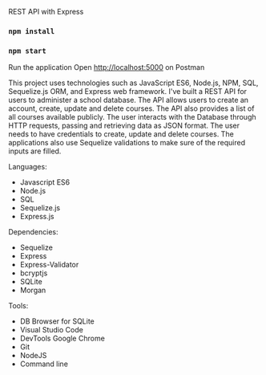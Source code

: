 REST API with Express

### `npm install`
### `npm start`
Run the application
Open [http://localhost:5000](http://localhost:5000) on Postman

This project uses technologies such as JavaScript ES6, Node.js, NPM, SQL, Sequelize.js ORM, and Express web framework. I've built a REST API for users to administer a school database. The API allows users to create an account, create, update and delete courses. The API also provides a list of all courses available publicly. The user interacts with the Database through HTTP requests, passing and retrieving data as JSON format. The user needs to have credentials to create, update and delete courses. The applications also use Sequelize validations to make sure of the required inputs are filled.

Languages:
- Javascript ES6
- Node.js
- SQL
- Sequelize.js
- Express.js

Dependencies:
- Sequelize
- Express
- Express-Validator
- bcryptjs
- SQLite
- Morgan

Tools:
- DB Browser for SQLite
- Visual Studio Code
- DevTools Google Chrome
- Git
- NodeJS
- Command line